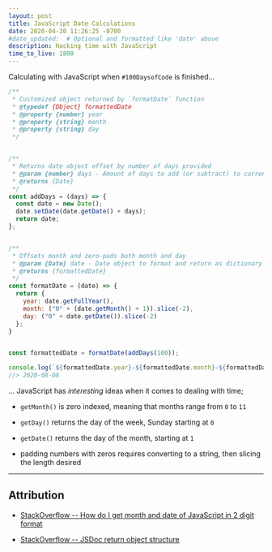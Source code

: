 ```yaml
---
layout: post
title: JavaScript Date Calculations
date: 2020-04-30 11:26:25 -0700
#date_updated:  # Optional and formatted like 'date' above
description: Hacking time with JavaScript
time_to_live: 1800
---
```




Calculating with JavaScript when `#100DaysofCode` is finished...


```javascript
/**
 * Customized object returned by `formatDate` function
 * @typedef {Object} formattedDate
 * @property {number} year
 * @property {string} month
 * @property {string} day
 */


/**
 * Returns date object offset by number of days provided
 * @param {number} days - Amount of days to add (or subtract) to current time
 * @returns {Date}
 */
const addDays = (days) => {
  const date = new Date();
  date.setDate(date.getDate() + days);
  return date;
};


/**
 * Offsets month and zero-pads both month and day
 * @param {Date} date - Date object to format and return as dictionary
 * @returns {formattedDate}
 */
const formatDate = (date) => {
  return {
    year: date.getFullYear(),
    month: ("0" + (date.getMonth() + 1)).slice(-2),
    day: ("0" + date.getDate()).slice(-2)
  };
}


const formattedDate = formatDate(addDays(100));

console.log(`${formattedDate.year}-${formattedDate.month}-${formattedDate.day}`);
//> 2020-08-08
```


... JavaScript has _interesting_ ideas when it comes to dealing with time;


- `getMonth()` is zero indexed, meaning that months range from `0` to `11`

- `getDay()` returns the day of the week, Sunday starting at `0`

- `getDate()` returns the day of the month, starting at `1`

- padding numbers with zeros requires converting to a string, then slicing the length desired


___


## Attribution


- [StackOverflow -- How do I get month and date of JavaScript in 2 digit format](https://stackoverflow.com/questions/6040515/)

- [StackOverflow -- JSDoc return object structure](https://stackoverflow.com/questions/28763257/)
